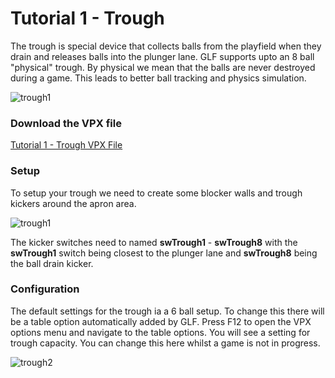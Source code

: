 # Tutorial 1 - Trough

The trough is special device that collects balls from the playfield when they drain and releases balls into the plunger lane. GLF supports upto an 8 ball "physical" trough. By physical we mean that the balls are never destroyed during a game. This leads to better ball tracking and physics simulation.

![trough1](../images/trough.gif)

### Download the VPX file
[Tutorial 1 - Trough VPX File](https://github.com/mpcarr/vpx-glf/raw/main/tutorial/glf_tutorial_trough.vpx)

### Setup

To setup your trough we need to create some blocker walls and trough kickers around the apron area.

![trough1](../images/tutorial-trough1.png)

The kicker switches need to named **swTrough1** - **swTrough8** with the **swTrough1** switch being closest to the plunger lane and **swTrough8** being the ball drain kicker.

### Configuration

The default settings for the trough ia a 6 ball setup. To change this there will be a table option automatically added by GLF. Press F12 to open the VPX options menu and navigate to the table options. You will see a setting for trough capacity. You can change this here whilst a game is not in progress.

![trough2](../images/tutorial-trough2.png)